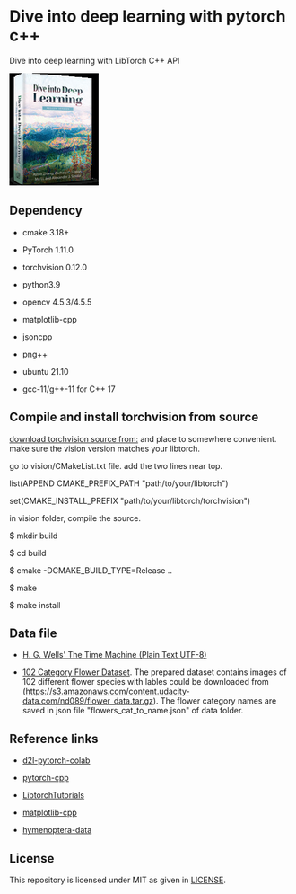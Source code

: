 # Dive into deep learning with pytorch c++

Dive into deep learning with LibTorch C++ API

![Alt text](./data/front.jpg?raw=true)

## Dependency

- cmake 3.18+

- PyTorch 1.11.0

- torchvision 0.12.0

- python3.9

- opencv 4.5.3/4.5.5

- matplotlib-cpp

- jsoncpp

- png++

- ubuntu 21.10

- gcc-11/g++-11 for C++ 17

## Compile and install torchvision from source

[download torchvision source from:](https://github.com/pytorch/vision) and place to somewhere convenient.
make sure the vision version matches your libtorch.

go to vision/CMakeList.txt file. add the two lines near top.

list(APPEND CMAKE_PREFIX_PATH "path/to/your/libtorch")

set(CMAKE_INSTALL_PREFIX      "path/to/your/libtorch/torchvision")	

in vision folder, compile the source.

$ mkdir build

$ cd build

$ cmake -DCMAKE_BUILD_TYPE=Release ..

$ make

$ make install


## Data file
- [H. G. Wells' The Time Machine (Plain Text UTF-8)](https://www.gutenberg.org/files/35/35-0.txt)

- [102 Category Flower Dataset](http://www.robots.ox.ac.uk/~vgg/data/flowers/102/index.html). The prepared dataset contains images of 102 different flower species with lables could be downloaded from (https://s3.amazonaws.com/content.udacity-data.com/nd089/flower_data.tar.gz). The flower category names are saved in json file "flowers_cat_to_name.json" of data folder.


## Reference links
- [d2l-pytorch-colab](https://github.com/d2l-ai/d2l-pytorch-colab)

- [pytorch-cpp](https://github.com/prabhuomkar/pytorch-cpp)

- [LibtorchTutorials](https://github.com/AllentDan/LibtorchTutorials)

- [matplotlib-cpp](https://github.com/lava/matplotlib-cpp)

- [hymenoptera-data](https://www.kaggle.com/ajayrana/hymenoptera-data)

## License
This repository is licensed under MIT as given in [LICENSE](LICENSE).
